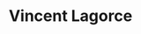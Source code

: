 ---
layout: page
title: Vincent Lagorce
description: "Vincent Lagorce - Senior Software Engineer"
permalink: /fr
lang: fr_CH
lcl: fr
name: Vincent Lagorce
job-title: "Senior Software Engineer"
---